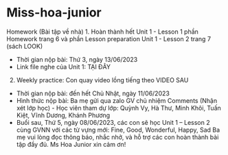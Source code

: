 # Miss-hoa-junior
Homework (Bài tập về nhà)	1. Hoàn thành hết Unit 1 - Lesson 1 phần Homework trang 6 và phần Lesson preparation Unit 1 - Lesson 2 trang 7 (sách LOOK)
- Thời gian nộp bài: Thứ 3, ngày 13/06/2023
- Link file nghe của Unit 1: TẠI ĐÂY 
2. Weekly practice: Con quay video lồng tiếng theo VIDEO SAU
- Thời gian nộp bài: đến hết Chủ Nhật, ngày 11/06/2023
- Hình thức nộp bài: Ba mẹ gửi qua zalo GV chủ nhiệm
Comments
(Nhận xét lớp học)	- Học viên tham dự lớp: Quỳnh Vy, Hà Thư, Minh Khôi, Tuấn Kiệt, Vĩnh Dương, Khánh Phương
- Buổi sau, Thứ 5, ngày 08/06/2023, các con sẽ học Unit 1 – Lesson 2 cùng GVNN với các từ vựng mới: Fine, Good, Wonderful, Happy, Sad
Ba mẹ vui lòng đọc thông báo, nhắc nhở, và hỗ trợ các con hoàn thành bài tập đầy đủ. 
   Ms Hoa Junior xin cảm ơn! 
